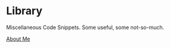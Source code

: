 # Library
Miscellaneous Code Snippets. Some useful, some not-so-much. 

[About Me](http://about.me/tonycollings)
